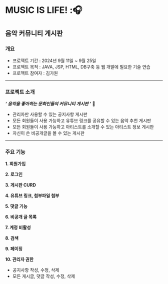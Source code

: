 # MUSIC IS LIFE! :🎧
## 음악 커뮤니티 게시판
### 개요
- 프로젝트 기간 : 2024년 9월 11일 ~ 9월 25일
- 프로젝트 목적 : JAVA, JSP, HTML, DB구축 등 웹 개발에 필요한 기술 연습
- 프로젝트 참여자 : 김가원
---
### 프로젝트 소개
_**‘ 음악을 좋아하는 문화인들의 커뮤니티 게시판 ’**_ :musical_note:
- 관리자만 사용할 수 있는 공지사항 게시판
- 모든 회원들이 사용 가능하고 유튜브 링크를 공유할 수 있는 음악 추천 게시판
- 모든 회원들이 사용 가능하고 아티스트를 소개할 수 있는 아티스트 정보 게시판
- 자신이 쓴 비공개글을 볼 수 있는 게시판
---
### 주요 기능
**1. 회원가입**

**2. 로그인**

**3. 게시판 CURD**

**4. 유튜브 링크, 첨부파일 첨부**

**5. 댓글 기능**

**6. 비공개 글 목록**

**7. 계정 비활성**

**8. 검색**

**9. 페이징**

**10. 관리자 권한**
- 공지사항 작성, 수정, 삭제
- 모든 게시글, 댓글 작성, 수정, 삭제
